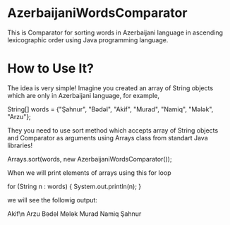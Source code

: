 # AzerbaijaniWordsComparator
This is Comparator for sorting words in Azerbaijani language in ascending lexicographic order using Java programming language.
# How to Use It?
The idea is very simple! Imagine you created an array of String objects which are only in Azerbaijani language, for example,

String[] words = {"Şahnur", "Bədəl", "Akif", "Murad", "Namiq", "Mələk", "Arzu"};

They you need to use sort method which accepts array of String objects and Comparator as arguments using Arrays class from standart Java libraries!

Arrays.sort(words, new AzerbaijaniWordsComparator());

When we will print elements of arrays using this for loop

for (String n : words) 
{
  System.out.println(n); 
}

we will see the followig output:

Akif\n
Arzu
Bədəl
Mələk
Murad
Namiq
Şahnur
        
